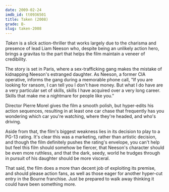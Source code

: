 ```yaml
---
date: 2009-02-24
imdb_id: tt0936501
title: Taken (2008)
grade: B-
slug: taken-2008
---
```


_Taken_ is a slick action-thriller that works largely due to the charisma and presence of lead Liam Neeson who, despite being an unlikely action hero, brings a gravitas to the part that helps the film maintain a veneer of credibility.

The story is set in Paris, where a sex-trafficking gang makes the mistake of kidnapping Neeson's estranged daughter. As Neeson, a former CIA operative, informs the gang during a memorable phone call, "If you are looking for ransom, I can tell you I don't have money. But what I do have are a very particular set of skills, skills I have acquired over a very long career. Skills that make me a nightmare for people like you."

Director Pierre Morel gives the film a smooth polish, but hyper-edits his action sequences, resulting in at least one car chase that frequently has you wondering which car you're watching, where they're headed, and who's driving.

Aside from that, the film's biggest weakness lies in its decision to play to a PG-13 rating. It's clear this was a marketing, rather than artistic decision, and though the film definitely pushes the rating's envelope, you can't help but feel this film should somehow be fiercer, that Neeson's character should be even more ruthless, and that the dark, seedy, world he trudges through in pursuit of his daughter should be more visceral.

That said, the film does a more than decent job of exploiting its premise, and should please action fans, as well as those eager for another hyper-cut entry in the Bourne franchise. Just be prepared to walk away thinking it could have been something more.
